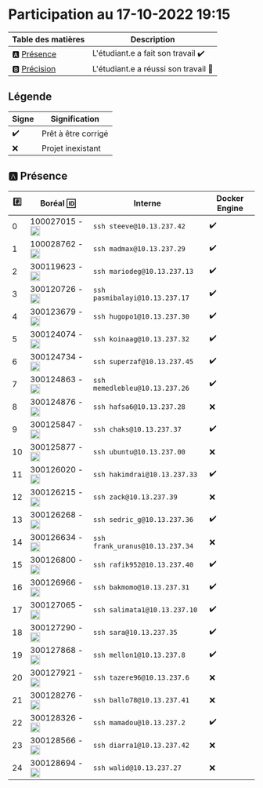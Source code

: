 # Participation au 17-10-2022 19:15

| Table des matières            | Description                                             |
|-------------------------------|---------------------------------------------------------|
| :a: [Présence](#a-présence)   | L'étudiant.e a fait son travail    :heavy_check_mark:   |
| :b: [Précision](#b-précision) | L'étudiant.e a réussi son travail  :tada:               |

## Légende

| Signe              | Signification                 |
|--------------------|-------------------------------|
| :heavy_check_mark: | Prêt à être corrigé           |
| :x:                | Projet inexistant             |

## :a: Présence

|:hash:| Boréal :id:                | Interne            | Docker Engine |
|------|----------------------------|--------------------|---------------|
| 0 | 100027015 - <image src='https://avatars.githubusercontent.com/u/97314874?s=460&v=4' width=20 height=20></image> | `ssh steeve@10.13.237.42` | :heavy_check_mark:
| 1 | 100028762 - <image src='https://avatars.githubusercontent.com/u/96226008?s=460&v=4' width=20 height=20></image> | `ssh madmax@10.13.237.29` | :heavy_check_mark:
| 2 | 300119623 - <image src='https://avatars.githubusercontent.com/u/97314467?s=460&v=4' width=20 height=20></image> | `ssh mariodeg@10.13.237.13` | :heavy_check_mark:
| 3 | 300120726 - <image src='https://avatars.githubusercontent.com/u/105461057?s=460&v=4' width=20 height=20></image> | `ssh pasmibalayi@10.13.237.17` | :heavy_check_mark:
| 4 | 300123679 - <image src='https://avatars.githubusercontent.com/u/105458655?s=460&v=4' width=20 height=20></image> | `ssh hugopo1@10.13.237.30` | :heavy_check_mark:
| 5 | 300124074 - <image src='https://avatars.githubusercontent.com/u/97147101?s=460&v=4' width=20 height=20></image> | `ssh koinaag@10.13.237.32` | :heavy_check_mark:
| 6 | 300124734 - <image src='https://avatars.githubusercontent.com/u/94937145?s=460&v=4' width=20 height=20></image> | `ssh superzaf@10.13.237.45` | :heavy_check_mark:
| 7 | 300124863 - <image src='https://avatars.githubusercontent.com/u/97644305?s=460&v=4' width=20 height=20></image> | `ssh memedlebleu@10.13.237.26` | :heavy_check_mark:
| 8 | 300124876 - <image src='https://avatars.githubusercontent.com/u/98238582?s=460&v=4' width=20 height=20></image> | `ssh hafsa6@10.13.237.28` | :x: |
| 9 | 300125847 - <image src='https://avatars.githubusercontent.com/u/97644650?s=460&v=4' width=20 height=20></image> | `ssh chaks@10.13.237.37` | :heavy_check_mark:
| 10 | 300125877 - <image src='https://avatars.githubusercontent.com/u/97989532?s=460&v=4' width=20 height=20></image> | `ssh ubuntu@10.13.237.00` | :x: |
| 11 | 300126020 - <image src='https://avatars.githubusercontent.com/u/583231?s=460&v=4' width=20 height=20></image> | `ssh hakimdrai@10.13.237.33` | :heavy_check_mark:
| 12 | 300126215 - <image src='https://avatars.githubusercontent.com/u/97623907?s=460&v=4' width=20 height=20></image> | `ssh zack@10.13.237.39` | :x: |
| 13 | 300126268 - <image src='https://avatars.githubusercontent.com/u/97314948?s=460&v=4' width=20 height=20></image> | `ssh sedric_g@10.13.237.36` | :heavy_check_mark:
| 14 | 300126634 - <image src='https://avatars.githubusercontent.com/u/97324827?s=460&v=4' width=20 height=20></image> | `ssh frank_uranus@10.13.237.34` | :x: |
| 15 | 300126800 - <image src='https://avatars.githubusercontent.com/u/105135304?s=460&v=4' width=20 height=20></image> | `ssh rafik952@10.13.237.40` | :heavy_check_mark:
| 16 | 300126966 - <image src='https://avatars.githubusercontent.com/u/94937166?s=460&v=4' width=20 height=20></image> | `ssh bakmomo@10.13.237.31` | :heavy_check_mark:
| 17 | 300127065 - <image src='https://avatars.githubusercontent.com/u/97314712?s=460&v=4' width=20 height=20></image> | `ssh salimata1@10.13.237.10` | :heavy_check_mark:
| 18 | 300127290 - <image src='https://avatars.githubusercontent.com/u/105463700?s=460&v=4' width=20 height=20></image> | `ssh sara@10.13.237.35` | :heavy_check_mark:
| 19 | 300127868 - <image src='https://avatars.githubusercontent.com/u/113466237?s=460&v=4' width=20 height=20></image> | `ssh mellon1@10.13.237.8` | :heavy_check_mark:
| 20 | 300127921 - <image src='https://avatars.githubusercontent.com/u/106841177?s=460&v=4' width=20 height=20></image> | `ssh tazere96@10.13.237.6` | :x: |
| 21 | 300128276 - <image src='https://avatars.githubusercontent.com/u/113144317?s=460&v=4' width=20 height=20></image> | `ssh ballo78@10.13.237.41` | :x: |
| 22 | 300128326 - <image src='https://avatars.githubusercontent.com/u/105472970?s=460&v=4' width=20 height=20></image> | `ssh mamadou@10.13.237.2` | :heavy_check_mark:
| 23 | 300128566 - <image src='https://avatars.githubusercontent.com/u/101542761?s=460&v=4' width=20 height=20></image> | `ssh diarra1@10.13.237.42` | :x: |
| 24 | 300128694 - <image src='https://avatars.githubusercontent.com/u/105947276?s=460&v=4' width=20 height=20></image> | `ssh walid@10.13.237.27` | :x: |
